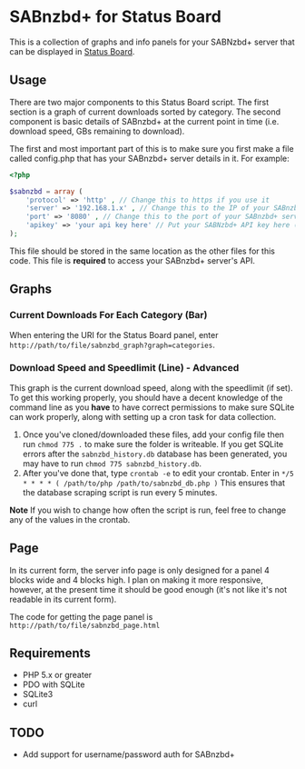 # SABnzbd+ for Status Board
This is a collection of graphs and info panels for your SABNzbd+ server that can be displayed in [Status Board](http://panic.com/statusboard/).

## Usage
There are two major components to this Status Board script.  The first section is a graph of current downloads sorted by category.  The second component is basic details of SABnzbd+ at the current point in time (i.e. download speed, GBs remaining to download).

The first and most important part of this is to make sure you first make a file called config.php that has your SABnzbd+ server details in it.  For example:

```php
<?php

$sabnzbd = array (
	'protocol' => 'http' , // Change this to https if you use it
	'server' => '192.168.1.x' , // Change this to the IP of your SABnzbd+ server
	'port' => '8080' , // Change this to the port of your SABnzbd+ server
	'apikey' => 'your api key here' // Put your SABNzbd+ API key here (not NZB key)
);
```

This file should be stored in the same location as the other files for this code.  This file is __required__ to access your SABnzbd+ server's API.

## Graphs
### Current Downloads For Each Category (Bar)
When entering the URI for the Status Board panel, enter ```http://path/to/file/sabnzbd_graph?graph=categories```.

### Download Speed and Speedlimit (Line) - Advanced
This graph is the current download speed, along with the speedlimit (if set).  To get this working properly, you should have a decent knowledge of the command line as you __have__ to have correct permissions to make sure SQLite can work properly, along with setting up a cron task for data collection.

1. Once you've cloned/downloaded these files, add your config file then run
```chmod 775 .```
to make sure the folder is writeable.  If you get SQLite errors after the ```sabnzbd_history.db``` database has been generated, you may have to run
```chmod 775 sabnzbd_history.db```.
2. After you've done that, type
```crontab -e```
to edit your crontab.  Enter in
```*/5 * * * * ( /path/to/php /path/to/sabnzbd_db.php )```
This ensures that the database scraping script is run every 5 minutes.

**Note** If you wish to change how often the script is run, feel free to change any of the values in the crontab.

## Page
In its current form, the server info page is only designed for a panel 4 blocks wide and 4 blocks high.  I plan on making it more responsive, however, at the present time it should be good enough (it's not like it's not readable in its current form).

The code for getting the page panel is ```http://path/to/file/sabnzbd_page.html```

## Requirements
- PHP 5.x or greater
- PDO with SQLite
- SQLite3
- curl

## TODO
- Add support for username/password auth for SABnzbd+
